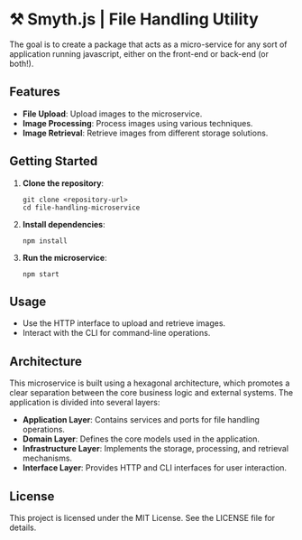 # ⚒️ Smyth.js | File Handling Utility
The goal is to create a package that acts as a micro-service for any sort of application running javascript, either on the front-end or back-end (or both!).

## Features

- **File Upload**: Upload images to the microservice.
- **Image Processing**: Process images using various techniques.
- **Image Retrieval**: Retrieve images from different storage solutions.

## Getting Started

1. **Clone the repository**:
   ```
   git clone <repository-url>
   cd file-handling-microservice
   ```

2. **Install dependencies**:
   ```
   npm install
   ```

3. **Run the microservice**:
   ```
   npm start
   ```

## Usage

- Use the HTTP interface to upload and retrieve images.
- Interact with the CLI for command-line operations.

## Architecture

This microservice is built using a hexagonal architecture, which promotes a clear separation between the core business logic and external systems. The application is divided into several layers:

- **Application Layer**: Contains services and ports for file handling operations.
- **Domain Layer**: Defines the core models used in the application.
- **Infrastructure Layer**: Implements the storage, processing, and retrieval mechanisms.
- **Interface Layer**: Provides HTTP and CLI interfaces for user interaction.

## License

This project is licensed under the MIT License. See the LICENSE file for details.